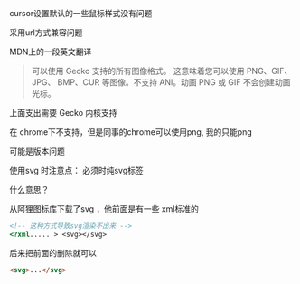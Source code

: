 cursor设置默认的一些鼠标样式没有问题

采用url方式兼容问题

MDN上的一段英文翻译

> 可以使用 Gecko 支持的所有图像格式。
> 这意味着您可以使用 PNG、GIF、JPG、
> BMP、CUR 等图像。不支持 ANI。动画 
> PNG 或 GIF 不会创建动画光标。

上面支出需要 Gecko 内核支持

在 chrome下不支持，但是同事的chrome可以使用png, 我的只能png

可能是版本问题

使用svg 时注意点： 必须时纯svg标签

什么意思？ 

从阿狸图标库下载了svg ，他前面是有一些 xml标准的

```html
<!-- 这种方式导致svg渲染不出来 -->
<?xml..... > <svg></svg>
```

后来把前面的删除就可以

```html
<svg>...</svg>
```
